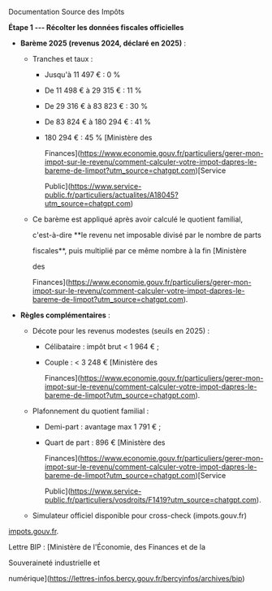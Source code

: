Documentation Source des Impôts

**Étape 1 --- Récolter les données fiscales officielles**

- **Barème 2025 (revenus 2024, déclaré en 2025)** :

  - Tranches et taux :

    - Jusqu'à 11 497 € : 0 %

    - De 11 498 € à 29 315 € : 11 %

    - De 29 316 € à 83 823 € : 30 %

    - De 83 824 € à 180 294 € : 41 %

    - 180 294 € : 45 % [Ministère des
      Finances](https://www.economie.gouv.fr/particuliers/gerer-mon-impot-sur-le-revenu/comment-calculer-votre-impot-dapres-le-bareme-de-limpot?utm_source=chatgpt.com)[Service
      Public](https://www.service-public.fr/particuliers/actualites/A18045?utm_source=chatgpt.com)

  - Ce barème est appliqué après avoir calculé le quotient familial,
    c'est-à-dire **le revenu net imposable divisé par le nombre de parts
    fiscales**, puis multiplié par ce même nombre à la fin [Ministère
    des
    Finances](https://www.economie.gouv.fr/particuliers/gerer-mon-impot-sur-le-revenu/comment-calculer-votre-impot-dapres-le-bareme-de-limpot?utm_source=chatgpt.com).

- **Règles complémentaires** :

  - Décote pour les revenus modestes (seuils en 2025) :

    - Célibataire : impôt brut \< 1 964 € ;

    - Couple : \< 3 248 € [Ministère des
      Finances](https://www.economie.gouv.fr/particuliers/gerer-mon-impot-sur-le-revenu/comment-calculer-votre-impot-dapres-le-bareme-de-limpot?utm_source=chatgpt.com).

  - Plafonnement du quotient familial :

    - Demi-part : avantage max 1 791 € ;

    - Quart de part : 896 € [Ministère des
      Finances](https://www.economie.gouv.fr/particuliers/gerer-mon-impot-sur-le-revenu/comment-calculer-votre-impot-dapres-le-bareme-de-limpot?utm_source=chatgpt.com)[Service
      Public](https://www.service-public.fr/particuliers/vosdroits/F1419?utm_source=chatgpt.com).

  - Simulateur officiel disponible pour cross-check (impots.gouv.fr)

[impots.gouv.fr](https://www.impots.gouv.fr/simulateurs?utm_source=chatgpt.com).

Lettre BIP : [Ministère de l'Économie, des Finances et de la
Souveraineté industrielle et
numérique](https://lettres-infos.bercy.gouv.fr/bercyinfos/archives/bip)

